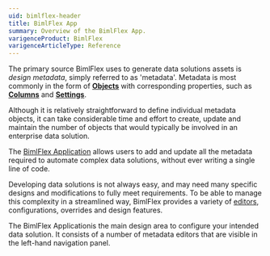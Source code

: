 ```yaml
---
uid: bimlflex-header
title: BimlFlex App
summary: Overview of the BimlFlex App.
varigenceProduct: BimlFlex
varigenceArticleType: Reference
---
```

The primary source BimlFlex uses to generate data solutions assets is *design metadata*, simply referred to as 'metadata'. Metadata is most commonly in the form of [**Objects**](xref:bimlflex-object-editor) with corresponding properties, such as [**Columns**](xref:bimlflex-column-editor) and [**Settings**](xref:bimlflex-setting-editor).

Although it is relatively straightforward to define individual metadata objects, it can take considerable time and effort to create, update and maintain the number of objects that would typically be involved in an enterprise data solution.

The [BimlFlex Application](xref:bimlflex-editors-overview) allows users to add and update all the metadata required to automate complex data solutions, without ever writing a single line of code.

Developing data solutions is not always easy, and may need many specific designs and modifications to fully meet requirements. To be able to manage this complexity in a streamlined way, BimlFlex provides a variety of [editors](xref:bimlflex-editors-overview), configurations, overrides and design features.

The BimlFlex Applicationis the main design area to configure your intended data solution. It consists of a number of metadata editors that are visible in the left-hand navigation panel.
